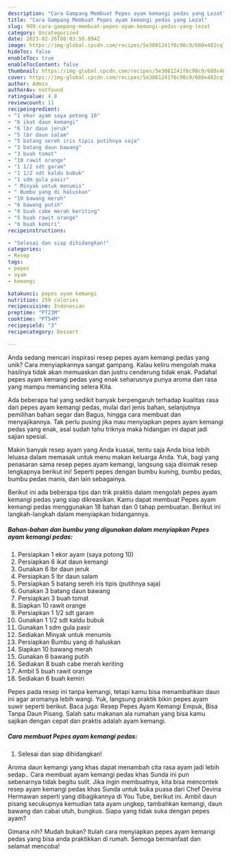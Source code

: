 ```yaml
---
description: "Cara Gampang Membuat Pepes ayam kemangi pedas yang Lezat"
title: "Cara Gampang Membuat Pepes ayam kemangi pedas yang Lezat"
slug: 909-cara-gampang-membuat-pepes-ayam-kemangi-pedas-yang-lezat
category: Uncategorized
date: 2023-02-26T08:03:50.894Z
image: https://img-global.cpcdn.com/recipes/5e3081241f6c98c9/680x482cq70/pepes-ayam-kemangi-pedas-foto-resep-utama.jpg
hideToc: false
enableToc: true
enableTocContent: false
thumbnail: https://img-global.cpcdn.com/recipes/5e3081241f6c98c9/680x482cq70/pepes-ayam-kemangi-pedas-foto-resep-utama.jpg
cover: https://img-global.cpcdn.com/recipes/5e3081241f6c98c9/680x482cq70/pepes-ayam-kemangi-pedas-foto-resep-utama.jpg
author: Admin
authorAv: notfound
ratingvalue: 4.8
reviewcount: 11
recipeingredient:
- "1 ekor ayam saya potong 10"
- "6 ikat daun kemangi"
- "6 lbr daun jeruk"
- "5 lbr daun salam"
- "5 batang sereh iris tipis putihnya saja"
- "3 batang daun bawang"
- "3 buah tomat"
- "10 rawit orange"
- "1 1/2 sdt garam"
- "1 1/2 sdt kaldu bubuk"
- "1 sdm gula pasir"
- " Minyak untuk menumis"
- " Bumbu yang di haluskan"
- "10 bawang merah"
- "6 bawang putih"
- "8 buah cabe merah keriting"
- "5 buah rawit orange"
- "6 buah kemiri"
recipeinstructions:

- "Selesai dan siap dihidangkan!"
categories:
- Resep
tags:
- pepes
- ayam
- kemangi

katakunci: pepes ayam kemangi 
nutrition: 259 calories
recipecuisine: Indonesian
preptime: "PT23M"
cooktime: "PT54M"
recipeyield: "3"
recipecategory: Dessert

---
```





Anda sedang mencari inspirasi resep pepes ayam kemangi pedas yang unik? Cara menyiapkannya sangat gampang. Kalau keliru mengolah maka hasilnya tidak akan memuaskan dan justru cenderung tidak enak. Padahal pepes ayam kemangi pedas yang enak seharusnya punya aroma dan rasa yang mampu memancing selera Kita.





Ada beberapa hal yang sedikit banyak berpengaruh terhadap kualitas rasa dari pepes ayam kemangi pedas, mulai dari jenis bahan, selanjutnya pemilihan bahan segar dan Bagus, hingga cara membuat dan menyajikannya. Tak perlu pusing jika mau menyiapkan pepes ayam kemangi pedas yang enak,      asal sudah tahu triknya maka hidangan ini dapat jadi sajian spesial.














Makin banyak resep ayam yang Anda kuasai, tentu saja Anda bisa lebih leluasa dalam memasak untuk menu makan keluarga Anda. Yuk, bagi yang penasaran sama resep pepes ayam kemangi, langsung saja disimak resep lengkapnya berikut ini! Seperti pepes dengan bumbu kuning, bumbu pedas, bumbu pedas manis, dan lain sebagainya.






Berikut ini ada beberapa tips dan trik praktis dalam mengolah pepes ayam kemangi pedas yang siap dikreasikan. Kamu dapat membuat Pepes ayam kemangi pedas menggunakan 18 bahan dan 0 tahap pembuatan. Berikut ini langkah-langkah dalam menyiapkan hidangannya.

<!--inarticleads1-->

##### Bahan-bahan dan bumbu yang digunakan dalam menyiapkan Pepes ayam kemangi pedas:

1. Persiapkan 1 ekor ayam (saya potong 10)
1. Persiapkan 6 ikat daun kemangi
1. Gunakan 6 lbr daun jeruk
1. Persiapkan 5 lbr daun salam
1. Persiapkan 5 batang sereh iris tipis (putihnya saja)
1. Gunakan 3 batang daun bawang
1. Persiapkan 3 buah tomat
1. Siapkan 10 rawit orange
1. Persiapkan 1 1/2 sdt garam
1. Gunakan 1 1/2 sdt kaldu bubuk
1. Gunakan 1 sdm gula pasir
1. Sediakan  Minyak untuk menumis
1. Persiapkan  Bumbu yang di haluskan
1. Siapkan 10 bawang merah
1. Gunakan 6 bawang putih
1. Sediakan 8 buah cabe merah keriting
1. Ambil 5 buah rawit orange
1. Sediakan 6 buah kemiri


Pepes pada resep ini tanpa kemangi, tetapi kamu bisa menambahkan daun ini agar aromanya lebih wangi. Yuk, langsung praktik bikin pepes ayam suwir seperti berikut. Baca juga: Resep Pepes Ayam Kemangi Empuk, Bisa Tanpa Daun Pisang. Salah satu makanan ala rumahan yang bisa kamu sajikan dengan cepat dan praktis adalah ayam kemangi. 

<!--inarticleads2-->

##### Cara membuat Pepes ayam kemangi pedas:


1. Selesai dan siap dihidangkan!

Aroma daun kemangi yang khas dapat menambah cita rasa ayam jadi lebih sedap.. Cara membuat ayam kemangi pedas khas Sunda ini pun sebenarnya tidak begitu sulit. Jika ingin membuatnya, kita bisa mencontek resep ayam kemangi pedas khas Sunda untuk buka puasa dari Chef Devina Hermawan seperti yang dibagikannya di You Tube, berikut ini. Ambil daun pisang secukupnya kemudian tata ayam ungkep, tambahkan kemangi, daun bawang dan cabai utuh, bungkus. Siapa yang tidak suka dengan pepes ayam? 

Gimana nih? Mudah bukan? Itulah cara menyiapkan pepes ayam kemangi pedas yang bisa anda praktikkan di rumah. Semoga bermanfaat dan selamat mencoba!
